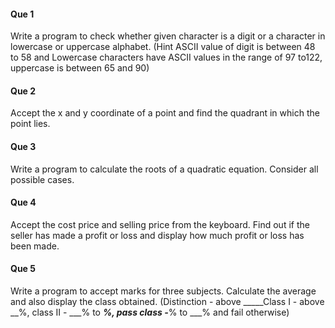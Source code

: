 #### Que 1
Write a program to check whether given character is a digit or a character in lowercase or uppercase alphabet. (Hint ASCII value of digit is between 48 to 58 and Lowercase characters have ASCII values in the range of 97 to122, uppercase is between 65 and 90)

#### Que 2
Accept the x and y coordinate of a point and find the quadrant in which the point lies.

#### Que 3
Write a program to calculate the roots of a quadratic equation. Consider all possible cases.

#### Que 4
Accept the cost price and selling price from the keyboard. Find out if the seller has made a profit or loss and display how much profit or loss has been made.


#### Que 5
Write a program to accept marks for three subjects. Calculate the average and also display the class obtained. (Distinction - above _____Class I - above __%, class II -  ___% to ___%, pass class -___% to ___% and fail otherwise)
